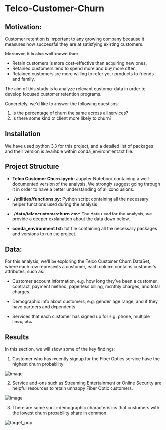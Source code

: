 # Telco-Customer-Churn

## Motivation:

Customer retention is important to any growing company because it measures how successful they are at satisfying existing customers.

Moreover, it is also well known that:
*  Retain customers is more cost-effective than acquiring new ones,
* Retained customers tend to spend more and buy more often,
* Retained customers are more willing to refer your products to friends and family.

The aim of this study is to analyze relevant customer data in order to develop focused customer retention programs.

Concretely, we'd like to answer the following questions:

1. Is the percentage of churn the same across all services?
2. Is there some kind of client more likely to churn?

## Installation

We have used python 3.8 for this project, and a detailed list of packages and their version is available within conda_environment.txt file.

## Project Structure

* **Telco Customer Churn.ipynb:** Jupyter Notebook containing a well-documented version of the analysis. We strongly suggest going through it in order to have a better understanding of all conclusions.

* **./utilities/functions.py:** Python script containing all the necessary helper functions used during the analysis

* **./data/telcocustomerchurn.csv:** The data used for the analysis, we provide a deeper explanation about the data down below.
* **conda_environment.txt:** txt file containing all the necessary packages and versions to run the project.

## Data:

For this analysis, we'll be exploring the Telco Customer Churn DataSet, where each row represents a customer, each column contains customer’s attributes, such as:


* Customer account information, e.g. how long they’ve been a customer, contract, payment method, paperless billing, monthly charges, and total charges.

* Demographic info about customers, e.g. gender, age range, and if they have partners and dependents

* Services that each customer has signed up for e.g. phone, multiple lines, etc.

## Results

In this section, we will show some of the key findings:

1. Customer who has recently signup for the Fiber Optics service have the highest churn probability

![image](https://user-images.githubusercontent.com/28582065/93122124-403e3e80-f6c6-11ea-9f6e-447f8f11ddb2.png)

2. Service add-ons such as Streaming Entertainment or Online Security are helpful resources to retain unhappy Fiber Optic customers.

![image](https://user-images.githubusercontent.com/28582065/93122372-a4610280-f6c6-11ea-9d91-a53f8262fc33.png)

3. There are some socio-demographic characteristics that customers with the lowest churn probability share in common.

![target_pop](https://user-images.githubusercontent.com/28582065/93122710-4b459e80-f6c7-11ea-8cbf-6373490d478f.png)
